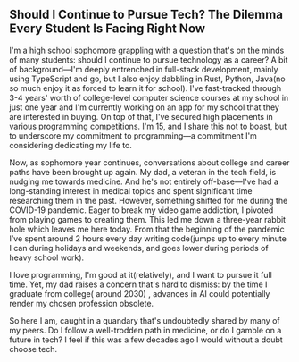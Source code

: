 ## Should I Continue to Pursue Tech? The Dilemma Every Student Is Facing Right Now

I'm a high school sophomore grappling with a question that's on the minds of many students: should I continue to pursue technology as a career? A bit of background—I'm deeply entrenched in full-stack development, mainly using TypeScript and go, but I also enjoy dabbling in Rust, Python, Java(no so much enjoy it as forced to learn it for school). I've fast-tracked through 3-4 years' worth of college-level computer science courses at my school in just one year and I'm currently working on an app for my school that they are interested in buying. On top of that, I've secured high placements in various programming competitions. I'm 15, and I share this not to boast, but to underscore my commitment to programming—a commitment I'm considering dedicating my life to.

Now, as sophomore year continues, conversations about college and career paths have been brought up again. My dad, a veteran in the tech field, is nudging me towards medicine. And he's not entirely off-base—I've had a long-standing interest in medical topics and spent significant time researching them in the past. However, something shifted for me during the COVID-19 pandemic. Eager to break my video game addiction, I pivoted from playing games to creating them. This led me down a three-year rabbit hole which leaves me here today. From that the beginning of the pandemic I’ve spent around 2 hours every day writing code(jumps up to every minute I can during holidays and weekends, and goes lower during periods of heavy school work).

I love programming, I'm good at it(relatively), and I want to pursue it full time. Yet, my dad raises a concern that's hard to dismiss: by the time I graduate from college( around 2030) , advances in AI could potentially render my chosen profession obsolete.

So here I am, caught in a quandary that's undoubtedly shared by many of my peers. Do I follow a well-trodden path in medicine, or do I gamble on a future in tech? I feel if this was a few decades ago I would without a doubt choose tech.
